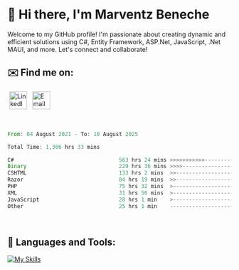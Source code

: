 # 👋 Hi there, I'm Marventz Beneche

Welcome to my GitHub profile! I'm passionate about creating dynamic and efficient solutions using C#, Entity Framework, ASP.Net, JavaScript, .Net MAUI, and more. Let's connect and collaborate!

## ✉️ Find me on:
 <a href="https://linkedin.com/in/benechem" target="_blank" rel="noopener noreferrer"> <img src="https://icons.iconarchive.com/icons/limav/flat-gradient-social/512/Linkedin-icon.png" alt="LinkedIn" height="40" style="vertical-align:top; margin:4px"></a>
 <a href="mailto:info@benechem.co"> <img src="https://icons.iconarchive.com/icons/dtafalonso/android-lollipop/512/Gmail-icon.png" alt="Email" height="40" style="vertical-align:top; margin:4px"></a>
</p>

<br/>
<!--START_SECTION:waka-->

```rust
From: 04 August 2021 - To: 10 August 2025

Total Time: 1,306 hrs 33 mins

C#                                 563 hrs 24 mins >>>>>>>>>>>--------------   42.31 %
Binary                             229 hrs 36 mins >>>>---------------------   17.24 %
CSHTML                             133 hrs 2 mins  >>-----------------------   09.99 %
Razor                              84 hrs 19 mins  >>-----------------------   06.33 %
PHP                                75 hrs 32 mins  >------------------------   05.67 %
XML                                31 hrs 50 mins  >------------------------   02.39 %
JavaScript                         28 hrs 1 min    >------------------------   02.10 %
Other                              25 hrs 1 min    -------------------------   01.88 %
```

<!--END_SECTION:waka-->
<br />

## 🧰 Languages and Tools:

[![My Skills](https://skillicons.dev/icons?i=js,html,css,cs,java,php,mysql,dotnet,bootstrap,visualstudio,vscode,androidstudio,azure,xd,wordpress,raspberrypi)](https://skillicons.dev)
<br />

